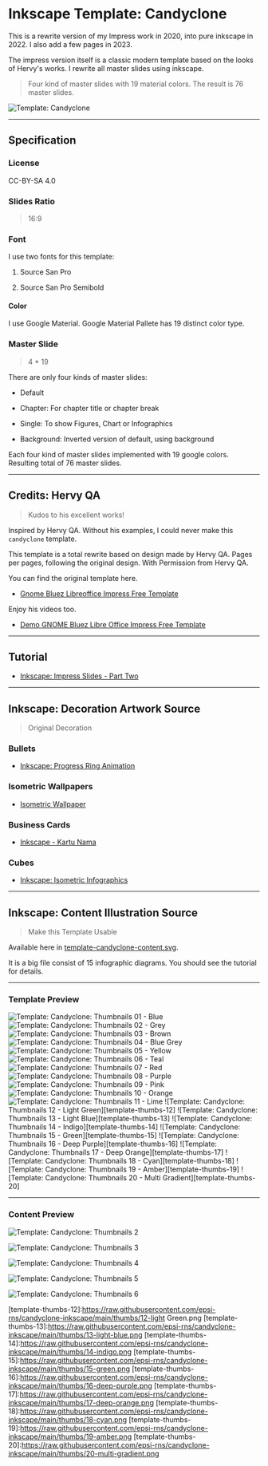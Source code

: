 # Inkscape Template: Candyclone

This is a rewrite version of my Impress work in 2020,
into pure inkscape in 2022.
I also add a few pages in 2023.

The impress version itself is a
classic modern template based on the looks of Hervy's works.
I rewrite all master slides using inkscape.

> Four kind of master slides with 19 material colors.
> The result is 76 master slides.

![Template: Candyclone][template-thumbs-1]

-- -- --

## Specification

### License

CC-BY-SA 4.0

### Slides Ratio

> 16:9

### Font

I use two fonts for this template:

1. Source San Pro

2. Source San Pro Semibold

#### Color

I use Google Material.
Google Material Pallete has 19 distinct color type.

### Master Slide

> 4 * 19

There are only four kinds of master slides:

* Default

* Chapter: For chapter title or chapter break

* Single: To show Figures, Chart or Infographics

* Background: Inverted version of default, using background

Each four kind of master slides implemented with 19 google colors.
Resulting total of 76 master slides.

-- -- --

## Credits: Hervy QA

> Kudos to his excellent works!

Inspired by Hervy QA.
Without his examples, I could never make this `candyclone` template.

This template is a total rewrite based on design made by Hervy QA. 
Pages per pages, following the original design. 
With Permission from Hervy QA.

You can find the original template here.

* [Gnome Bluez Libreoffice Impress Free Template][hervy-qa-bluez]

Enjoy his videos too.

* [Demo GNOME Bluez Libre Office Impress Free Template][hervy-qa-video]

-- -- --

## Tutorial

* [Inkscape: Impress Slides - Part Two][impress-slides-2]

-- -- --

## Inkscape: Decoration Artwork Source

> Original Decoration

### Bullets

* [Inkscape: Progress Ring Animation][progress-ring]

### Isometric Wallpapers

* [Isometric Wallpaper][isometric-wall]

### Business Cards

* [Inkscape - Kartu Nama][kartu-nama]

### Cubes

* [Inkscape: Isometric Infographics][isometric-cubes]

-- -- --

## Inkscape: Content Illustration Source

> Make this Template Usable

Available here in [template-candyclone-content.svg][candyclone-content].

It is a big file consist of 15 infographic diagrams.
You should see the tutorial for details.

-- -- --

### Template Preview

![Template: Candyclone: Thumbnails 01 - Blue][template-thumbs-01]
![Template: Candyclone: Thumbnails 02 - Grey][template-thumbs-02]
![Template: Candyclone: Thumbnails 03 - Brown][template-thumbs-03]
![Template: Candyclone: Thumbnails 04 - Blue Grey][template-thumbs-04]
![Template: Candyclone: Thumbnails 05 - Yellow][template-thumbs-05]
![Template: Candyclone: Thumbnails 06 - Teal][template-thumbs-06]
![Template: Candyclone: Thumbnails 07 - Red][template-thumbs-07]
![Template: Candyclone: Thumbnails 08 - Purple][template-thumbs-08]
![Template: Candyclone: Thumbnails 09 - Pink][template-thumbs-09]
![Template: Candyclone: Thumbnails 10 - Orange][template-thumbs-10]
![Template: Candyclone: Thumbnails 11 - Lime][template-thumbs-11]
![Template: Candyclone: Thumbnails 12 - Light Green][template-thumbs-12]
![Template: Candyclone: Thumbnails 13 - Light Blue][template-thumbs-13]
![Template: Candyclone: Thumbnails 14 - Indigo][template-thumbs-14]
![Template: Candyclone: Thumbnails 15 - Green][template-thumbs-15]
![Template: Candyclone: Thumbnails 16 - Deep Purple][template-thumbs-16]
![Template: Candyclone: Thumbnails 17 - Deep Orange][template-thumbs-17]
![Template: Candyclone: Thumbnails 18 - Cyan][template-thumbs-18]
![Template: Candyclone: Thumbnails 19 - Amber][template-thumbs-19]
![Template: Candyclone: Thumbnails 20 - Multi Gradient][template-thumbs-20]

-- -- --

### Content Preview

![Template: Candyclone: Thumbnails 2][template-thumbs-2]

![Template: Candyclone: Thumbnails 3][template-thumbs-3]

![Template: Candyclone: Thumbnails 4][template-thumbs-4]

![Template: Candyclone: Thumbnails 5][template-thumbs-5]

![Template: Candyclone: Thumbnails 6][template-thumbs-6]

[template-candy]:   https://github.com/epsi-rns/berkas2/raw/master/impress-template-candyclone/preview/template-candyclone-cover.png
[impress-slides-2]: https://epsi-rns.gitlab.io/design/2020/09-impress/22/inkscape-impress-slides-02/
[hervy-qa-bluez]:   https://hervyqa.com/gnome-bluez-libreoffice-impress-free-template/
[hervy-qa-video]:   http://www.youtube.com/watch?v=O3urHT5AHG8

[candyclone-content]:   https://github.com/epsi-rns/berkas2/blob/master/impress-template-candyclone/template-candyclone.svg

[template-thumbs-1]:https://github.com/epsi-rns/berkas2/raw/master/impress-template-candyclone/preview/thumbs-1.png
[template-thumbs-2]:https://github.com/epsi-rns/berkas2/raw/master/impress-template-candyclone/preview/thumbs-2.png
[template-thumbs-3]:https://github.com/epsi-rns/berkas2/raw/master/impress-template-candyclone/preview/thumbs-3.png
[template-thumbs-4]:https://github.com/epsi-rns/berkas2/raw/master/impress-template-candyclone/preview/thumbs-4.png
[template-thumbs-5]:https://github.com/epsi-rns/berkas2/raw/master/impress-template-candyclone/preview/thumbs-5.png
[template-thumbs-6]:https://github.com/epsi-rns/berkas2/raw/master/impress-template-candyclone/preview/thumbs-6.png

[template-thumbs-01]:https://raw.githubusercontent.com/epsi-rns/candyclone-inkscape/main/thumbs/01-blue.png
[template-thumbs-02]:https://raw.githubusercontent.com/epsi-rns/candyclone-inkscape/main/thumbs/02-grey.png
[template-thumbs-03]:https://raw.githubusercontent.com/epsi-rns/candyclone-inkscape/main/thumbs/03-brown.png
[template-thumbs-04]:https://raw.githubusercontent.com/epsi-rns/candyclone-inkscape/main/thumbs/04-blue-grey.png
[template-thumbs-05]:https://raw.githubusercontent.com/epsi-rns/candyclone-inkscape/main/thumbs/05-yellow.png
[template-thumbs-06]:https://raw.githubusercontent.com/epsi-rns/candyclone-inkscape/main/thumbs/06-teal.png
[template-thumbs-07]:https://raw.githubusercontent.com/epsi-rns/candyclone-inkscape/main/thumbs/07-red.png
[template-thumbs-08]:https://raw.githubusercontent.com/epsi-rns/candyclone-inkscape/main/thumbs/08-purple.png
[template-thumbs-09]:https://raw.githubusercontent.com/epsi-rns/candyclone-inkscape/main/thumbs/09-pink.png
[template-thumbs-10]:https://raw.githubusercontent.com/epsi-rns/candyclone-inkscape/main/thumbs/10-orange.png
[template-thumbs-11]:https://raw.githubusercontent.com/epsi-rns/candyclone-inkscape/main/thumbs/11-lime.png
[template-thumbs-12]:https://raw.githubusercontent.com/epsi-rns/candyclone-inkscape/main/thumbs/12-light Green.png
[template-thumbs-13]:https://raw.githubusercontent.com/epsi-rns/candyclone-inkscape/main/thumbs/13-light-blue.png
[template-thumbs-14]:https://raw.githubusercontent.com/epsi-rns/candyclone-inkscape/main/thumbs/14-indigo.png
[template-thumbs-15]:https://raw.githubusercontent.com/epsi-rns/candyclone-inkscape/main/thumbs/15-green.png
[template-thumbs-16]:https://raw.githubusercontent.com/epsi-rns/candyclone-inkscape/main/thumbs/16-deep-purple.png
[template-thumbs-17]:https://raw.githubusercontent.com/epsi-rns/candyclone-inkscape/main/thumbs/17-deep-orange.png
[template-thumbs-18]:https://raw.githubusercontent.com/epsi-rns/candyclone-inkscape/main/thumbs/18-cyan.png
[template-thumbs-19]:https://raw.githubusercontent.com/epsi-rns/candyclone-inkscape/main/thumbs/19-amber.png
[template-thumbs-20]:https://raw.githubusercontent.com/epsi-rns/candyclone-inkscape/main/thumbs/20-multi-gradient.png


[isometric-wall]:   https://github.com/epsi-rns/isometric-wallpaper
[kartu-nama]:       https://akutidaktahu.netlify.app/inkscape/2017/10/03/kartu-nama.html
[isometric-cubes]:  https://epsi-rns.gitlab.io/design/2015/11/11/inkscape-isometric-infographics/
[progress-ring]:    https://epsi-rns.gitlab.io/design/2017/11/15/inkscape-progress-ring/
